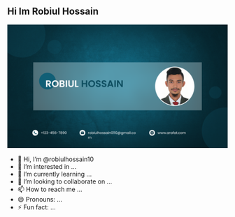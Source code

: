<h2>Hi Im Robiul Hossain</h2>

<a href="" target="_blank"><img src="/image/img1.png" alt=""></a>






- 👋 Hi, I’m @robiulhossain10
- 👀 I’m interested in ...
- 🌱 I’m currently learning ...
- 💞️ I’m looking to collaborate on ...
- 📫 How to reach me ...
- 😄 Pronouns: ...
- ⚡ Fun fact: ...

<!---
robiulhossain10/robiulhossain10 is a ✨ special ✨ repository because its `README.md` (this file) appears on your GitHub profile.
You can click the Preview link to take a look at your changes.
--->
